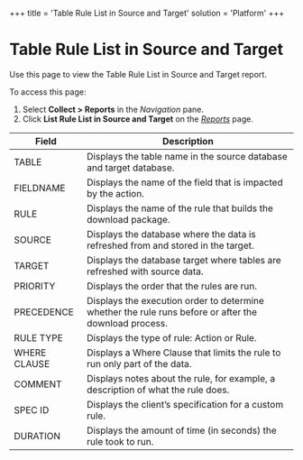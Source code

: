 +++
title = 'Table Rule List in Source and Target'
solution = 'Platform'
+++

# Table Rule List in Source and Target

<div class="use">

Use this page to view the Table Rule List in Source and Target report.

</div>

To access this page:

1.  Select <span style="font-weight: bold;">Collect \> Reports</span> in
    the <span style="font-style: italic;">Navigation</span> pane.
2.  Click <span style="font-weight: bold;"> List Rule List in Source and
    Target</span> on the *[Reports](Reports)*
page.

| Field        | Description                                                                                           |
| ------------ | ----------------------------------------------------------------------------------------------------- |
| TABLE        | Displays the table name in the source database and target database.                                   |
| FIELDNAME    | Displays the name of the field that is impacted by the action.                                        |
| RULE         | Displays the name of the rule that builds the download package.                                       |
| SOURCE       | Displays the database where the data is refreshed from and stored in the target.                      |
| TARGET       | Displays the database target where tables are refreshed with source data.                             |
| PRIORITY     | Displays the order that the rules are run.                                                            |
| PRECEDENCE   | Displays the execution order to determine whether the rule runs before or after the download process. |
| RULE TYPE    | Displays the type of rule: Action or Rule.                                                            |
| WHERE CLAUSE | Displays a Where Clause that limits the rule to run only part of the data.                            |
| COMMENT      | Displays notes about the rule, for example, a description of what the rule does.                      |
| SPEC ID      | Displays the client’s specification for a custom rule.                                                |
| DURATION     | Displays the amount of time (in seconds) the rule took to run.                                        |
